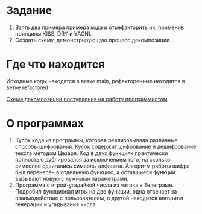 # Задание
1. Взять два примера примера кода и отрефакторить их, применив принципы KISS, DRY и YAGNI.
2. Создать схему, демонстрирующую процесс декомпозиции. 
# Где что находится
Исходные коды находятся в ветке main, рефакторенные находятся в ветке refactored

[Схема декомпозиции поступления на работу программистом](https://miro.com/app/board/uXjVMg8_dC8=/?share_link_id=941120407331)
# О программах
1. Кусок кода из программы, которая реализовывала различные способы шифрования. Кусок содержит шифрование и дешифрование текста методом Цезаря. Код в двух функциях практически полностью дублировался за исключением того, на сколько символов сдвигались символы алфавита. Алгоритм работы шифра был перенесён в отдельную функцию, а оставшиеся функции вызывают новую с нужными параметрами.
2. Программа с игрой-угадайкой числа из чатика в Телеграме. Подробил функционал игры на две функции, одна отвечает за взаимодействие с пользователем, в другой находится алгоритм генерации и угадывания числа.

